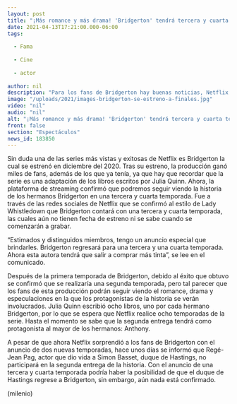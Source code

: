 ```yaml
---
layout: post
title: "¡Más romance y más drama! 'Bridgerton' tendrá tercera y cuarta temporada"
date: 2021-04-13T17:21:00.000-06:00
tags:
  
  - Fama
  
  - Cine
  
  - actor
  
author: nil
description: "Para los fans de Bridgerton hay buenas noticias, Netflix anunció que la serie tendrá tercera y cuarta temporada en donde podremos ver más romance y drama. "
image: "/uploads/2021/images-bridgerton-se-estreno-a-finales.jpg"
video: "nil"
audio: "nil"
alt: "¡Más romance y más drama! 'Bridgerton' tendrá tercera y cuarta temporada"
front: false
section: "Espectáculos"
news_id: 183850
---
```


Sin duda una de las series más vistas y exitosas de Netflix es Bridgerton la cual se estrenó en diciembre del 2020. Tras su estreno, la producción ganó miles de fans, además de los que ya tenía, ya que hay que recordar que la serie es una adaptación de los libros escritos por Julia Quinn. Ahora, la plataforma de streaming confirmó que podremos seguir viendo la historia de los hermanos Bridgerton en una tercera y cuarta temporada. Fue a través de las redes sociales de Netflix que se confirmó al estilo de Lady Whistledown que Bridgerton contará con una tercera y cuarta temporada, las cuales aún no tienen fecha de estreno ni se sabe cuando se comenzarán a grabar. 

“Estimados y distinguidos miembros, tengo un anuncio especial que brindarles. Bridgerton regresará para una tercera y una cuarta temporada. Ahora esta autora tendrá que salir a comprar más tinta”, se lee en el comunicado. 

Después de la primera temporada de Bridgerton, debido al éxito que obtuvo se confirmó que se realizaría una segunda temporada, pero tal parecer que los fans de esta producción podrán seguir viendo el romance, drama y especulaciones en la que los protagonistas de la historia se verán involucrados. Julia Quinn escribió ocho libros, uno por cada hermano Bridgerton, por lo que se espera que Netflix realice ocho temporadas de la serie.  Hasta el momento se sabe que la segunda entrega tendrá como protagonista al mayor de los hermanos: Anthony. 

A pesar de que ahora Netflix sorprendió a los fans de Bridgerton con el anuncio de dos nuevas temporadas, hace unos días se informó que Regé-Jean Pag, actor que dio vida a Simon Basset, duque de Hastings, no participará en la segunda entrega de la historia. Con el anuncio de una tercera y cuarta temporada podría haber la posibilidad de que el duque de Hastings regrese a Bridgerton, sin embargo, aún nada está confirmado. 

(milenio)